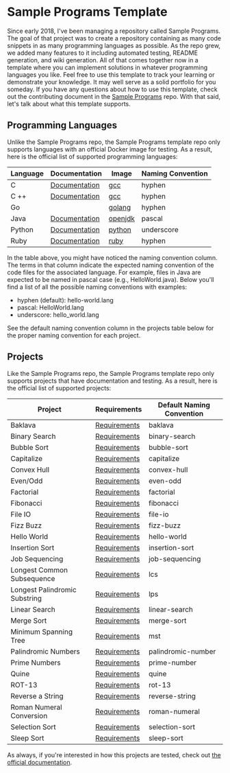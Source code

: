 # Sample Programs Template

Since early 2018, I've been managing a repository called Sample Programs.
The goal of that project was to create a repository containing as many 
code snippets in as many programming languages as possible. As the repo
grew, we added many features to it including automated testing, README
generation, and wiki generation. All of that comes together now in a
template where you can implement solutions in whatever programming 
languages you like. Feel free to use this template to track your learning
or demonstrate your knowledge. It may well serve as a solid portfolio
for you someday. If you have any questions about how to use this 
template, check out the contributing document in the 
[Sample Programs](https://github.com/TheRenegadeCoder/sample-programs) repo. 
With that said, let's talk about what this template supports.

## Programming Languages

Unlike the Sample Programs repo, the Sample Programs template repo only
supports languages with an official Docker image for testing. As a result,
here is the official list of supported programming languages:

| Language | Documentation                                                                        | Image                                       | Naming Convention |
| -------- | ------------------------------------------------------------------------------------ | ------------------------------------------- | ----------------- |
| C        | [Documentation](https://sample-programs.therenegadecoder.com/languages/c/)           | [gcc](https://hub.docker.com/_/gcc)         | hyphen            |
| C ++     | [Documentation](https://sample-programs.therenegadecoder.com/languages/c-plus-plus/) | [gcc](https://hub.docker.com/_/gcc)         | hyphen            |
| Go       |                                                                                      | [golang](https://hub.docker.com/_/golang)   | hyphen            |
| Java     | [Documentation](https://sample-programs.therenegadecoder.com/languages/java/)        | [openjdk](https://hub.docker.com/_/openjdk) | pascal            |
| Python   | [Documentation](https://sample-programs.therenegadecoder.com/languages/python/)      | [python](https://hub.docker.com/_/python)   | underscore        |
| Ruby     | [Documentation](https://sample-programs.therenegadecoder.com/languages/ruby/)        | [ruby](https://hub.docker.com/_/ruby)       | hyphen            |

In the table above, you might have noticed the naming convention column.
The terms in that column indicate the expected naming convention of the code 
files for the associated language. For example, files in Java are expected 
to be named in pascal case (e.g., HelloWorld.java). Below you'll find a list
of all the possible naming conventions with examples:

- hyphen (default): hello-world.lang
- pascal: HelloWorld.lang
- underscore: hello_world.lang

See the default naming convention column in the projects table below for
the proper naming convention for each project. 

## Projects

Like the Sample Programs repo, the Sample Programs template repo only
supports projects that have documentation and testing. As a result, 
here is the official list of supported projects:

| Project                       | Requirements                                                                              | Default Naming Convention |
| ----------------------------- | ----------------------------------------------------------------------------------------- | ------------------------- |
| Baklava                       | [Requirements](https://sample-programs.therenegadecoder.com/projects/baklava/)            | baklava                   |
| Binary Search                 | [Requirements](https://sample-programs.therenegadecoder.com/projects/binary-search/)      | binary-search             |
| Bubble Sort                   | [Requirements](https://sample-programs.therenegadecoder.com/projects/bubble-sort/)        | bubble-sort               |
| Capitalize                    | [Requirements](https://sample-programs.therenegadecoder.com/projects/capitalize/)         | capitalize                |
| Convex Hull                   | [Requirements](https://sample-programs.therenegadecoder.com/projects/convex-hull/)        | convex-hull               |
| Even/Odd                      | [Requirements](https://sample-programs.therenegadecoder.com/projects/even-odd/)           | even-odd                  |
| Factorial                     | [Requirements](https://sample-programs.therenegadecoder.com/projects/factorial/)          | factorial                 |
| Fibonacci                     | [Requirements](https://sample-programs.therenegadecoder.com/projects/fibonacci/)          | fibonacci                 |
| File IO                       | [Requirements](https://sample-programs.therenegadecoder.com/projects/file-io/)            | file-io                   |
| Fizz Buzz                     | [Requirements](https://sample-programs.therenegadecoder.com/projects/fizz-buzz/)          | fizz-buzz                 |
| Hello World                   | [Requirements](https://sample-programs.therenegadecoder.com/projects/hello-world/)        | hello-world               |
| Insertion Sort                | [Requirements](https://sample-programs.therenegadecoder.com/projects/insertion-sort/)     | insertion-sort            |
| Job Sequencing                | [Requirements](https://sample-programs.therenegadecoder.com/projects/job-sequencing/)     | job-sequencing            |
| Longest Common Subsequence    | [Requirements](https://sample-programs.therenegadecoder.com/projects/lcs/)                | lcs                       |
| Longest Palindromic Substring | [Requirements](https://sample-programs.therenegadecoder.com/projects/lps/)                | lps                       |
| Linear Search                 | [Requirements](https://sample-programs.therenegadecoder.com/projects/linear-search/)      | linear-search             |
| Merge Sort                    | [Requirements](https://sample-programs.therenegadecoder.com/projects/merge-sort/)         | merge-sort                |
| Minimum Spanning Tree         | [Requirements](https://sample-programs.therenegadecoder.com/projects/mst/)                | mst                       |
| Palindromic Numbers           | [Requirements](https://sample-programs.therenegadecoder.com/projects/palindromic-number/) | palindromic-number        |
| Prime Numbers                 | [Requirements](https://sample-programs.therenegadecoder.com/projects/prime-number/)       | prime-number              |
| Quine                         | [Requirements](https://sample-programs.therenegadecoder.com/projects/quine/)              | quine                     |
| ROT-13                        | [Requirements](https://sample-programs.therenegadecoder.com/projects/rot-13/)             | rot-13                    |
| Reverse a String              | [Requirements](https://sample-programs.therenegadecoder.com/projects/reverse-string/)     | reverse-string            |
| Roman Numeral Conversion      | [Requirements](https://sample-programs.therenegadecoder.com/projects/roman-numeral/)      | roman-numeral             |
| Selection Sort                | [Requirements](https://sample-programs.therenegadecoder.com/projects/selection-sort/)     | selection-sort            |
| Sleep Sort                    | [Requirements](https://sample-programs.therenegadecoder.com/projects/sleep-sort/)         | sleep-sort                |

As always, if you're interested in how this projects are tested, check
out [the official documentation](https://sample-programs.therenegadecoder.com/projects/). 
